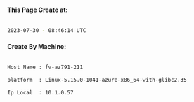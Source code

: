 
   
#### This Page Create at:

```bash

2023-07-30 - 08:46:14 UTC

```

#### Create By Machine:

```bash

Host Name : fv-az791-211

platform  : Linux-5.15.0-1041-azure-x86_64-with-glibc2.35

Ip Local  : 10.1.0.57

```

